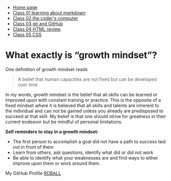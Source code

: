 * [Home page](https://rdball.github.io/reading-notes/)
* [Class 01 learning about markdown](read01)
* [Class 02 the coder's computer](read02)
* [Class 03 git and GitHub](read03)
* [Class 04 HTML review](read04)
* [Class 05 CSS](read05)

# What exactly is “growth  mindset”?

One definition of growth mindset reads

>A belief that human capacities are not fixed but can be developed over time

In my words, growth mindset is the belief that all skills can be learned or improved upon with constant training or practice. This is the opposite of a fixed mindset where it is believed that all skills and talents are inherent to the individual and can not be gained unless you already are predisposed to succeed at that skill. My belief is that one should strive for greatness in their current endeavor but be mindful of personal limitations.

**Self reminders to stay in a growth mindset:**
- The first person to accomplish a goal did not have a path to success laid out in front of them
- Learn from others, ask questions, identify what did or did not work
- Be able to identify what your weaknesses are and find ways to either improve upon them or work around them. 


My GitHub Profile [RDBALL](https://github.com/RDBALL)
